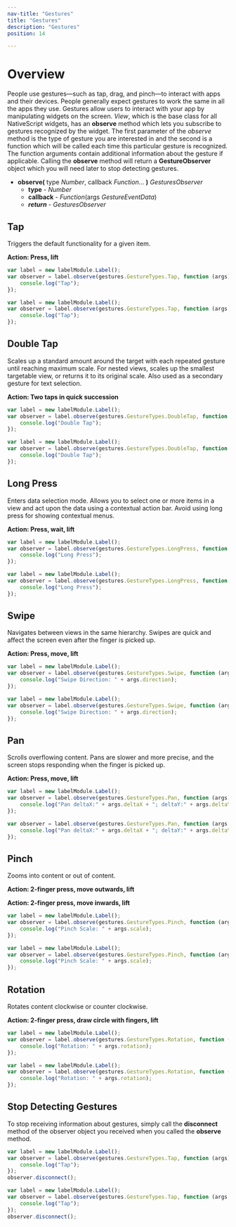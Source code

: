 ```yaml
---
nav-title: "Gestures"
title: "Gestures"
description: "Gestures"
position: 14

---
```

# Overview
People use gestures—such as tap, drag, and pinch—to interact with apps and their devices. People generally expect gestures to work the same in all the apps they use. Gestures allow users to interact with your app by manipulating widgets on the screen.
*View*, which is the base class for all NativeScript widgets, has an **observe** method which lets you subscribe to gestures recognized by the widget. The first parameter of the *observe* method is the type of gesture you are interested in and the second is a function which will be called each time this particular gesture is recognized. The function arguments contain additional information about the gesture if applicable. Calling the **observe** method will return a **GestureObserver** object which you will need later to stop detecting gestures.

- **observe(** type _Number_, callback _Function_... **)** _GesturesObserver_
   - **type** - _Number_
   - **callback** - _Function_(args _GestureEventData_)
   - _**return**_ - _GesturesObserver_

## Tap
Triggers the default functionality for a given item.

**Action: Press, lift**

``` JavaScript
var label = new labelModule.Label();
var observer = label.observe(gestures.GestureTypes.Tap, function (args) {
    console.log("Tap");
});
```
``` TypeScript
var label = new labelModule.Label();
var observer = label.observe(gestures.GestureTypes.Tap, function (args: gestures.GestureEventData) {
    console.log("Tap");
});
```

## Double Tap
Scales up a standard amount around the target with each repeated gesture until reaching maximum scale. For nested views, scales up the smallest targetable view, or returns it to its original scale. Also used as a secondary gesture for text selection.

**Action: Two taps in quick succession**

``` JavaScript
var label = new labelModule.Label();
var observer = label.observe(gestures.GestureTypes.DoubleTap, function (args) {
    console.log("Double Tap");
});
```
``` TypeScript
var label = new labelModule.Label();
var observer = label.observe(gestures.GestureTypes.DoubleTap, function (args: gestures.GestureEventData) {
    console.log("Double Tap");
});
```

## Long Press
Enters data selection mode. Allows you to select one or more items in a view and act upon the data using a contextual action bar. Avoid using long press for showing contextual menus.

**Action: Press, wait, lift**

``` JavaScript
var label = new labelModule.Label();
var observer = label.observe(gestures.GestureTypes.LongPress, function (args) {
    console.log("Long Press");
});
```
``` TypeScript
var label = new labelModule.Label();
var observer = label.observe(gestures.GestureTypes.LongPress, function (args: gestures.GestureEventData) {
    console.log("Long Press");
});
```

## Swipe
Navigates between views in the same hierarchy. Swipes are quick and affect the screen even after the finger is picked up.

**Action: Press, move, lift**

``` JavaScript
var label = new labelModule.Label();
var observer = label.observe(gestures.GestureTypes.Swipe, function (args) {
    console.log("Swipe Direction: " + args.direction);
});
```
``` TypeScript
var label = new labelModule.Label();
var observer = label.observe(gestures.GestureTypes.Swipe, function (args: gestures.SwipeGestureEventData) {
    console.log("Swipe Direction: " + args.direction);
});
```

## Pan
Scrolls overflowing content. Pans are slower and more precise, and the screen stops responding when the finger is picked up.

**Action: Press, move, lift**

``` JavaScript
var label = new labelModule.Label();
var observer = label.observe(gestures.GestureTypes.Pan, function (args) {
    console.log("Pan deltaX:" + args.deltaX + "; deltaY:" + args.deltaY + ";");
});
```
``` TypeScript
var observer = label.observe(gestures.GestureTypes.Pan, function (args: gestures.PanGestureEventData) {
    console.log("Pan deltaX:" + args.deltaX + "; deltaY:" + args.deltaY + ";");
});
```

## Pinch
Zooms into content or out of content.

**Action: 2-finger press, move outwards, lift**

**Action: 2-finger press, move inwards, lift**

``` JavaScript
var label = new labelModule.Label();
var observer = label.observe(gestures.GestureTypes.Pinch, function (args) {
    console.log("Pinch Scale: " + args.scale);
});
```
``` TypeScript
var label = new labelModule.Label();
var observer = label.observe(gestures.GestureTypes.Pinch, function (args: gestures.PinchGestureEventData) {
    console.log("Pinch Scale: " + args.scale);
});
```

## Rotation
Rotates content clockwise or counter clockwise.

**Action: 2-finger press, draw circle with fingers, lift**

``` JavaScript
var label = new labelModule.Label();
var observer = label.observe(gestures.GestureTypes.Rotation, function (args) {
    console.log("Rotation: " + args.rotation);
});
```
``` TypeScript
var label = new labelModule.Label();
var observer = label.observe(gestures.GestureTypes.Rotation, function (args: gestures.RotationGestureEventData) {
    console.log("Rotation: " + args.rotation);
});
```

## Stop Detecting Gestures
To stop receiving information about gestures, simply call the **disconnect** method of the observer object you received when you called the **observe** method.

``` JavaScript
var label = new labelModule.Label();
var observer = label.observe(gestures.GestureTypes.Tap, function (args) {
    console.log("Tap");
});
observer.disconnect();
```
``` TypeScript
var label = new labelModule.Label();
var observer = label.observe(gestures.GestureTypes.Tap, function (args: gestures.GestureEventData) {
    console.log("Tap");
});
observer.disconnect();
```

